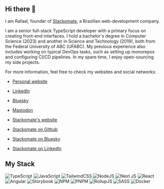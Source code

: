 ## Hi there 👋

<!--
**rafaelcalpena/rafaelcalpena** is a ✨ _special_ ✨ repository because its `README.md` (this file) appears on your GitHub profile.

Here are some ideas to get you started:

- 🔭 I’m currently working on ...
- 🌱 I’m currently learning ...
- 👯 I’m looking to collaborate on ...
- 🤔 I’m looking for help with ...
- 💬 Ask me about ...
- 📫 How to reach me: ...
- 😄 Pronouns: ...
- ⚡ Fun fact: ...
-->

I am Rafael, founder of [Stackomate](https://stackomate.com), a Brazilian web-development company.

I am a senior full-stack TypeScript developer with a primary focus on creating front-end interfaces. I hold a bachelor's degree in Computer Science (2023) and another in Science and Technology (2019), both from the Federal University of ABC (UFABC). My previous experience also includes working on typical DevOps tasks, such as setting up monorepos and configuring CI/CD pipelines. In my spare time, I enjoy open-sourcing my side projects.

For more information, feel free to check my websites and social networks:

- [Personal website](https://rafa.is)
- [LinkedIn](https://www.linkedin.com/in/rafaelcalpena)
- [Bluesky](https://bsky.app/profile/rafaelcalpena.bsky.social)
- [Mastodon](https://mastodon.social/@rafaelcalpena)

- [Stackomate's website](https://stackomate.com)
- [Stackomate on Github](https://github.com/stackomate)
- [Stackomate on Bluesky](https://bsky.app/profile/stackomate.com) 
- [Stackomate on LinkedIn](https://www.linkedin.com/company/stackomate/)

## My Stack

![TypeScript](https://img.shields.io/badge/typescript-%23007ACC.svg?style=for-the-badge&logo=typescript&logoColor=white)
![JavaScript](https://img.shields.io/badge/javascript-%23323330.svg?style=for-the-badge&logo=javascript&logoColor=%23F7DF1E)
![TailwindCSS](https://img.shields.io/badge/tailwindcss-%2338B2AC.svg?style=for-the-badge&logo=tailwind-css&logoColor=white)
![NodeJS](https://img.shields.io/badge/node.js-6DA55F?style=for-the-badge&logo=node.js&logoColor=white)
![Next JS](https://img.shields.io/badge/Next-black?style=for-the-badge&logo=next.js&logoColor=white)
![React](https://img.shields.io/badge/react-%2320232a.svg?style=for-the-badge&logo=react&logoColor=%2361DAFB)
![Angular](https://img.shields.io/badge/angular-%23DD0031.svg?style=for-the-badge&logo=angular&logoColor=white)
![Storybook](https://img.shields.io/badge/-Storybook-FF4785?style=for-the-badge&logo=storybook&logoColor=white)
![NPM](https://img.shields.io/badge/NPM-%23CB3837.svg?style=for-the-badge&logo=npm&logoColor=white)
![PNPM](https://img.shields.io/badge/pnpm-%234a4a4a.svg?style=for-the-badge&logo=pnpm&logoColor=f69220)
![RollupJS](https://img.shields.io/badge/RollupJS-ef3335?style=for-the-badge&logo=rollup.js&logoColor=white)
![SASS](https://img.shields.io/badge/SASS-hotpink.svg?style=for-the-badge&logo=SASS&logoColor=white)
![Docker](https://img.shields.io/badge/docker-%230db7ed.svg?style=for-the-badge&logo=docker&logoColor=white)
